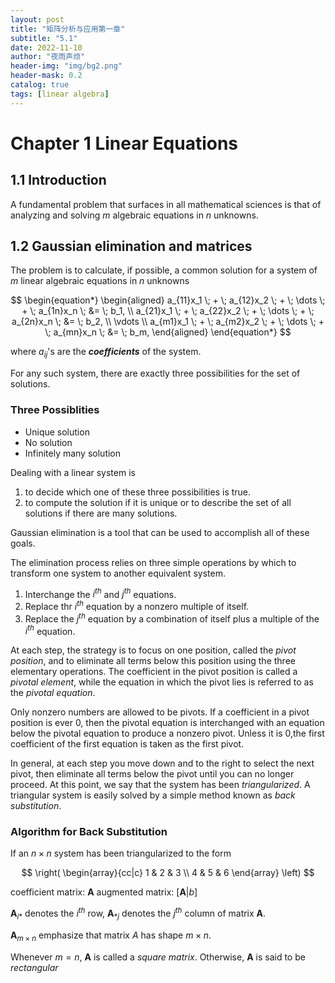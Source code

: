 ```yaml
---
layout: post
title: "矩阵分析与应用第一章"
subtitle: "5.1"
date: 2022-11-10
author: "夜雨声烦"
header-img: "img/bg2.png"
header-mask: 0.2
catalog: true
tags: [linear algebra]
---
```


# Chapter 1 Linear Equations

## 1.1 Introduction

A fundamental problem that surfaces in all mathematical sciences is that of analyzing and solving $m$ algebraic equations in $n$ unknowns.

## 1.2 Gaussian elimination and matrices

The problem is to calculate, if possible, a common solution for a system of $m$ linear algebraic equations in $n$ unknowns

$$
\begin{equation*}
\begin{aligned}
a_{11}x_1 \; + \; a_{12}x_2 \; + \; \dots \; + \; a_{1n}x_n \; &= \; b_1, \\
a_{21}x_1 \; + \; a_{22}x_2 \; + \; \dots \; + \; a_{2n}x_n \; &= \; b_2, \\
\vdots \\
a_{m1}x_1 \; + \; a_{m2}x_2 \; + \; \dots \; + \; a_{mn}x_n \; &= \; b_m,
\end{aligned}
\end{equation*}
$$

where $a_{ij}$'s are the ***coefficients*** of the system.

For any such system, there are exactly three possibilities for the set of solutions.

### Three Possiblities
* Unique solution
* No solution
* Infinitely many solution

Dealing with a linear system is 

1. to decide which one of these three possibilities is true. 
2. to compute the solution if it is unique or to describe the set of all solutions if there are many solutions. 

Gaussian elimination is a tool that can be used to accomplish all of these goals.

The elimination process relies on three simple operations by which to transform one system to another equivalent system.

1. Interchange the $i^{th}$ and $j^{th}$ equations.
2. Replace thr $i^{th}$ equation by a nonzero multiple of itself.
3. Replace the $j^{th}$ equation by a combination of itself plus a multiple of the $i^{th}$ equation.

At each step, the strategy is to focus on one position, called the *pivot position*, and to eliminate all terms below this position using the three elementary operations. The coefficient in the pivot position is called a *pivotal element*, while the equation in which the pivot lies is referred to as the *pivotal equation*. 

Only nonzero numbers are allowed to be pivots. If a coefficient in a pivot position is ever 0, then the pivotal equation is interchanged with an equation below the pivotal equation to produce a nonzero pivot. Unless it is 0,the first coefficient of the first equation is taken as the first pivot.

In general, at each step you move down and to the right to select the next pivot, then eliminate all terms below the pivot until you can no longer proceed. At this point, we say that the system has been *triangularized*. A triangular system is easily solved by a simple method known as *back substitution*.

### Algorithm for Back Substitution

If an $n \times n$ system has been triangularized to the form

$$
\right( 
\begin{array}{cc|c}
1 & 2 & 3 \\
4 & 5 & 6
\end{array}
\left)
$$



coefficient matrix: $\mathbf{A}$
augmented matrix: $\left[ \mathbf{A} \vert b \right]$

$\mathbf{A}_{i*}$ denotes the $i^{th}$ row, $\mathbf{A}_{*j}$ denotes the $j^{th}$ column of matrix $\mathbf{A}$.

$\mathbf{A}_{m \times n}$ emphasize that matrix $A$ has shape $m \times n$.

Whenever $m = n$, $\mathbf{A}$ is called a *square matrix*. Otherwise, $\mathbf{A}$ is said to be *rectangular*